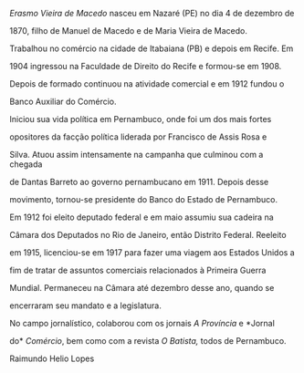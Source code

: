 

*Erasmo Vieira de Macedo* nasceu em Nazaré (PE) no dia 4 de dezembro de

1870, filho de Manuel de Macedo e de Maria Vieira de Macedo.



Trabalhou no comércio na cidade de Itabaiana (PB) e depois em Recife. Em

1904 ingressou na Faculdade de Direito do Recife e formou-se em 1908.

Depois de formado continuou na atividade comercial e em 1912 fundou o

Banco Auxiliar do Comércio.



Iniciou sua vida política em Pernambuco, onde foi um dos mais fortes

opositores da facção política liderada por Francisco de Assis Rosa e

Silva. Atuou assim intensamente na campanha que culminou com a chegada

de Dantas Barreto ao governo pernambucano em 1911. Depois desse

movimento, tornou-se presidente do Banco do Estado de Pernambuco.



Em 1912 foi eleito deputado federal e em maio assumiu sua cadeira na

Câmara dos Deputados no Rio de Janeiro, então Distrito Federal. Reeleito

em 1915, licenciou-se em 1917 para fazer uma viagem aos Estados Unidos a

fim de tratar de assuntos comerciais relacionados à Primeira Guerra

Mundial. Permaneceu na Câmara até dezembro desse ano, quando se

encerraram seu mandato e a legislatura.



No campo jornalístico, colaborou com os jornais *A Província* e *Jornal

do* *Comércio*, bem como com a revista *O Batista,* todos de Pernambuco.



Raimundo Helio Lopes



